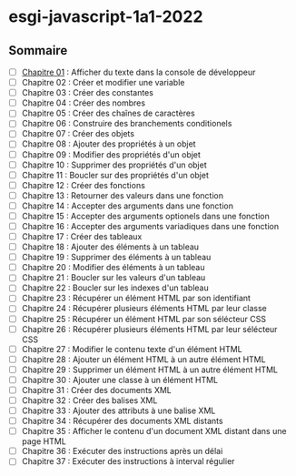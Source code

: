 # esgi-javascript-1a1-2022

## Sommaire

- [ ] [Chapitre 01](./chapitre-01) : Afficher du texte dans la console de développeur
- [ ] Chapitre 02 : Créer et modifier une variable
- [ ] Chapitre 03 : Créer des constantes
- [ ] Chapitre 04 : Créer des nombres
- [ ] Chapitre 05 : Créer des chaînes de caractères
- [ ] Chapitre 06 : Construire des branchements conditionels
- [ ] Chapitre 07 : Créer des objets
- [ ] Chapitre 08 : Ajouter des propriétés à un objet
- [ ] Chapitre 09 : Modifier des propriétés d'un objet
- [ ] Chapitre 10 : Supprimer des propriétés d'un objet
- [ ] Chapitre 11 : Boucler sur des propriétés d'un objet
- [ ] Chapitre 12 : Créer des fonctions
- [ ] Chapitre 13 : Retourner des valeurs dans une fonction
- [ ] Chapitre 14 : Accepter des arguments dans une fonction
- [ ] Chapitre 15 : Accepter des arguments optionels dans une fonction
- [ ] Chapitre 16 : Accepter des arguments variadiques dans une fonction
- [ ] Chapitre 17 : Créer des tableaux
- [ ] Chapitre 18 : Ajouter des éléments à un tableau
- [ ] Chapitre 19 : Supprimer des éléments à un tableau
- [ ] Chapitre 20 : Modifier des éléments à un tableau
- [ ] Chapitre 21 : Boucler sur les valeurs d'un tableau
- [ ] Chapitre 22 : Boucler sur les indexes d'un tableau
- [ ] Chapitre 23 : Récupérer un élément HTML par son identifiant
- [ ] Chapitre 24 : Récupérer plusieurs éléments HTML par leur classe
- [ ] Chapitre 25 : Récupérer un élément HTML par son sélécteur CSS
- [ ] Chapitre 26 : Récupérer plusieurs éléments HTML par leur sélécteur CSS
- [ ] Chapitre 27 : Modifier le contenu texte d'un élément HTML
- [ ] Chapitre 28 : Ajouter un élément HTML à un autre élément HTML
- [ ] Chapitre 29 : Supprimer un élément HTML à un autre élément HTML
- [ ] Chapitre 30 : Ajouter une classe à un élément HTML
- [ ] Chapitre 31 : Créer des documents XML
- [ ] Chapitre 32 : Créer des balises XML
- [ ] Chapitre 33 : Ajouter des attributs à une balise XML
- [ ] Chapitre 34 : Récupérer des documents XML distants
- [ ] Chapitre 35 : Afficher le contenu d'un document XML distant dans une page HTML
- [ ] Chapitre 36 : Exécuter des instructions après un délai
- [ ] Chapitre 37 : Exécuter des instructions à interval régulier
